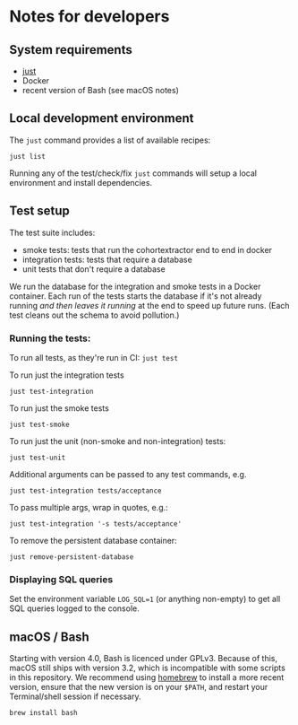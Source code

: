 # Notes for developers

## System requirements
- [just](https://github.com/casey/just)
- Docker
- recent version of Bash (see macOS notes)

## Local development environment
The `just` command provides a list of available recipes:
```
just list
```

Running any of the test/check/fix `just` commands will setup a local environment and
install dependencies.


## Test setup

The test suite includes:
- smoke tests: tests that run the cohortextractor end to end in docker
- integration tests: tests that require a database
- unit tests that don't require a database

We run the database for the integration and smoke tests in a Docker container. Each run of the tests starts the
database if it's not already running _and then leaves it running_ at the end to speed up future runs. (Each test cleans
out the schema to avoid pollution.)

### Running the tests:

To run all tests, as they're run in CI:
`just test`

To run just the integration tests
```
just test-integration
```

To run just the smoke tests
```
just test-smoke
```

To run just the unit (non-smoke and non-integration) tests:
```
just test-unit
```

Additional arguments can be passed to any test commands, e.g.
```
just test-integration tests/acceptance
```

To pass multiple args, wrap in quotes, e.g.:
```
just test-integration '-s tests/acceptance'
```

To remove the persistent database container:
```
just remove-persistent-database
```

### Displaying SQL queries

Set the environment variable `LOG_SQL=1` (or anything non-empty) to get
all SQL queries logged to the console.

## macOS / Bash

Starting with version 4.0, Bash is licenced under GPLv3. Because of this, macOS still ships with version 3.2, which is incompatible with some scripts in this repository. We recommend using [homebrew](https://brew.sh/) to install a more recent version, ensure that the new version is on your `$PATH`, and restart your Terminal/shell session if necessary.

```bash
brew install bash
```
